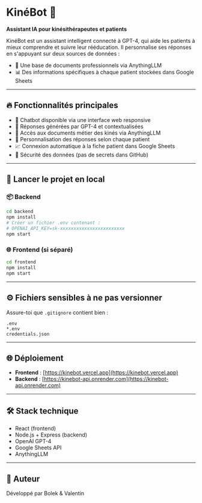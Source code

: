 
# KinéBot 🤖  
**Assistant IA pour kinésithérapeutes et patients**

KinéBot est un assistant intelligent connecté à GPT-4, qui aide les patients à mieux comprendre et suivre leur rééducation. Il personnalise ses réponses en s'appuyant sur deux sources de données :
- 📄 Une base de documents professionnels via AnythingLLM
- 📊 Des informations spécifiques à chaque patient stockées dans Google Sheets

---

## 🔥 Fonctionnalités principales

- 💬 Chatbot disponible via une interface web responsive
- 🧠 Réponses générées par GPT-4 et contextualisées
- 📑 Accès aux documents métier des kinés via AnythingLLM
- 👤 Personnalisation des réponses selon chaque patient
- 📈 Connexion automatique à la fiche patient dans Google Sheets
- 🔐 Sécurité des données (pas de secrets dans GitHub)

---

## 🚀 Lancer le projet en local

### 📦 Backend

```bash
cd backend
npm install
# Créer un fichier .env contenant :
# OPENAI_API_KEY=sk-xxxxxxxxxxxxxxxxxxxxxxxx
npm start
```

### 🌐 Frontend (si séparé)

```bash
cd frontend
npm install
npm start
```

---

## ⚙️ Fichiers sensibles à ne pas versionner

Assure-toi que `.gitignore` contient bien :

```
.env
*.env
credentials.json
```

---

## 🌐 Déploiement

- **Frontend** : [https://kinebot.vercel.app](https://kinebot.vercel.app)
- **Backend** : [https://kinebot-api.onrender.com](https://kinebot-api.onrender.com)

---

## 🛠️ Stack technique

- React (frontend)
- Node.js + Express (backend)
- OpenAI GPT-4
- Google Sheets API
- AnythingLLM

---

## 🙌 Auteur

Développé par Bolek & Valentin
